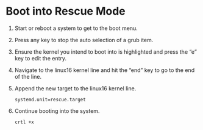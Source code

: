 Boot into Rescue Mode
======

1. Start or reboot a system to get to the boot menu.

2. Press any key to stop the auto selection of a grub item.

3. Ensure the kernel you intend to boot into is highlighted and press the “e” key to edit the entry.

4. Navigate to the linux16 kernel line and hit the “end” key to go to the end of the line.

5. Append the new target to the linux16 kernel line.

       systemd.unit=rescue.target

6. Continue booting into the system.

       crtl +x
